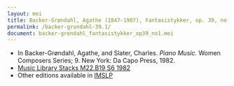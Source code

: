 ```yaml
---
layout: mei
title: Backer-Grøndahl, Agathe (1847-1907), Fantasistykker, op. 39, no. 1 - Souvenir
permalink: /backer-grondahl-39.1/
document: backer-grondahl_fantasistykker_op39_no1.mei
---
```


- In Backer-Grøndahl, Agathe, and Slater, Charles. *Piano Music.* Women Composers Series; 9. New York: Da Capo Press, 1982.
- <a href="https://tufts-primo.hosted.exlibrisgroup.com/permalink/f/14dinuo/01TUN_ALMA2185674780003851" target="_blank">Music Library Stacks M22.B19 S6 1982</a>
- Other editions available in <a href="https://imslp.org/wiki/10_Fantasistykker%2C_Op.39_(Backer-Gr%C3%B8ndahl%2C_Agathe)" target="_blank">IMSLP</a>
